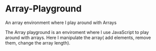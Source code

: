# Array-Playground
An array environment where I play around with Arrays

The Array playground is an enviroment where I use JavaScript to play around with arrays. Here I manipulate the array( add elements, remove them, change the array length).
